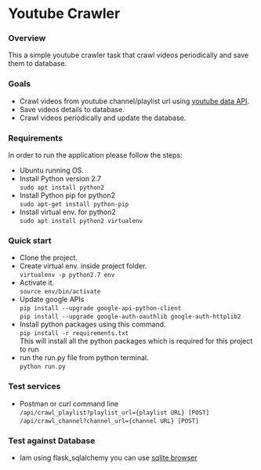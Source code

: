 # Youtube Crawler

### Overview
This a simple youtube crawler task that crawl videos periodically and save them to database.
### Goals
* Crawl videos from youtube channel/playlist url using [youtube data API](https://developers.google.com/youtube/v3/getting-started).
* Save videos details to database.
* Crawl videos periodically and update the database.
### Requirements
In order to run the application please follow the steps:
- Ubuntu running OS.
- Install Python version 2.7\
`sudo apt install python2`
- Install Python pip for python2\
`sudo apt-get install python-pip`
- Install virtual env. for python2\
`sudo apt install python2 virtualenv`
### Quick start
* Clone the project.
* Create virtual env. inside project folder.\
`virtualenv -p python2.7 env`
* Activate it.\
`source env/bin/activate`
* Update google APIs\
`pip install --upgrade google-api-python-client`\
`pip install --upgrade google-auth-oauthlib google-auth-httplib2`
 * Install python packages using this command.\
`pip install -r requirements.txt`\
This will install all the python packages which is required for this project to run
* run the run.py file from python terminal.\
`python run.py`
### Test services
* Postman or curl command line\
`/api/crawl_playlist?playlist_url={playlist URL} [POST]`\
`/api/crawl_channel?channel_url={channel URL} [POST]`
### Test against Database
* Iam using flask_sqlalchemy you can use [sqlite browser](https://sqlitebrowser.org/dl/)
  



